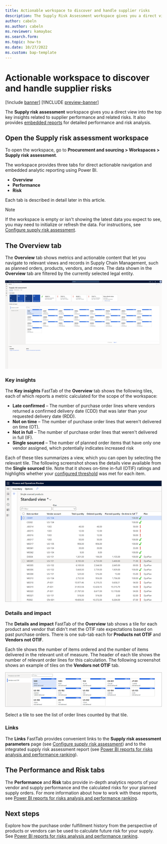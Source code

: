 ```yaml
---
title: Actionable workspace to discover and handle supplier risks
description: The Supply Risk Assessment workspace gives you a direct view on top key insights related to supplier performance and related risks. It also provides embedded reports for detailed performance and risk analysis.
author: cabeln
ms.author: cabeln
ms.reviewer: kamaybac
ms.search.form: 
ms.topic: how-to
ms.date: 10/27/2022 
ms.custom: bap-template
---
```


# Actionable workspace to discover and handle supplier risks

[!include [banner](../includes/banner.md)]
[!INCLUDE [preview-banner](../includes/preview-banner.md)]
<!-- KFM: Preview until 10.0.31 GA -->

The **Supply risk assessment** workspace gives you a direct view into the top key insights related to supplier performance and related risks. It also provides [embedded reports](supply-risk-assessment-reports.md) for detailed performance and risk analysis.

## Open the Supply risk assessment workspace

To open the workspace, go to **Procurement and sourcing \> Workspaces \> Supply risk assessment**.

The workspace provides three tabs for direct actionable navigation and embedded analytic reporting using Power BI.

- **Overview**
- **Performance**
- **Risk**

Each tab is described in detail later in this article.

> [!NOTE]
> If the workspace is empty or isn't showing the latest data you expect to see, you may need to initialize or refresh the data. For instructions, see [Configure supply risk assessment](supply-risk-assessment-configuration.md).

## The Overview tab

The **Overview** tab shows metrics and actionable content that let you navigate to relevant views and records in Supply Chain Management, such as planned orders, products, vendors, and more. The data shown in the **Overview** tab are filtered by the currently selected legal entity.

[<img src="media/sra-workspace-page.png" alt="Supply risk assessment workspace, screenshot." title="Supply risk assessment workspace, screenshot" width="720" />](media/sra-workspace-page.png)

### Key insights

The **Key insights** FastTab of the **Overview** tab shows the following tiles, each of which reports a metric calculated for the scope of the workspace:

- **Late confirmed** – The number of purchase order lines where vendors returned a confirmed delivery date (CDD) that was later than your requested delivery date (RDD).
- **Not on time** – The number of purchase order lines that weren't delivered on time (OT).
- **Not in full** – The number of purchase order lines that weren't delivered in full (IF).
- **Single sourced** – The number of planned order items that have only one vendor assigned, which potentially indicates increased risk

Each of these tiles summarizes a view, which you can open by selecting the relevant tile. The following screenshot shows the details view available from the **Single sourced** tile. Note that it shows on-time in-full (OTIF) ratings and highlights whether your [configured threshold](supply-risk-assessment-configuration.md) was met for each item.

![Single sourced items view, screenshot.](media/sra-single-source-planned-items.png "Single sourced items view, screenshot")

### Details and impact

The **Details and impact** FastTab of the **Overview** tab shows a tile for each product and vendor that didn't met the OTIF rate expectations based on past purchase orders. There is one sub-tab each for **Products not OTIF** and **Vendors not OTIF**.

Each tile shows the number of items ordered and the number of items delivered in the relevant unit of measure. The header of each tile shows the number of relevant order lines for this calculation. The following screenshot shows an example of tiles on the **Vendors not OTIF** tab.

![Details and Impact view screenshot.](media/sra-details-impact.png "Details and Impact view screenshot")

Select a tile to see the list of order lines counted by that tile.

### Links

The **Links** FastTab provides convenient links to the **Supply risk assessment parameters** page (see [Configure supply risk assessment](supply-risk-assessment-configuration.md)) and to the integrated supply risk assessment report (see [Power BI reports for risks analysis and performance ranking](supply-risk-assessment-reports.md)).

## The Performance and Risk tabs

The **Performance** and **Risk** tabs provide in-depth analytics reports of your vendor and supply performance and the calculated risks for your planned supply orders. For more information about how to work with these reports, see [Power BI reports for risks analysis and performance ranking](supply-risk-assessment-reports.md).

## Next steps

Explore how the purchase order fulfillment history from the perspective of products or vendors can be used to calculate future risk for your supply. See [Power BI reports for risks analysis and performance ranking](supply-risk-assessment-reports.md).

